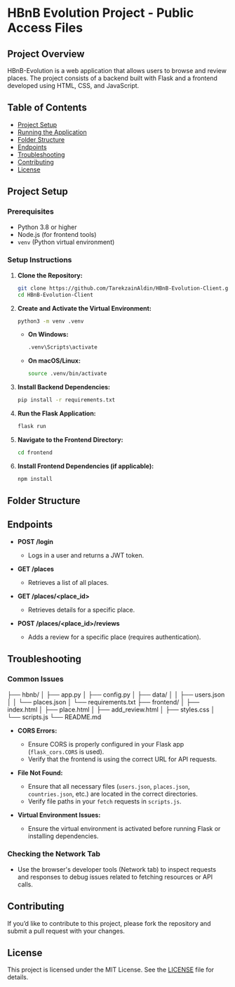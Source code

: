 # HBnB Evolution Project - Public Access Files

## Project Overview

HBnB-Evolution is a web application that allows users to browse and review places. The project consists of a backend built with Flask and a frontend developed using HTML, CSS, and JavaScript.

## Table of Contents

- [Project Setup](#project-setup)
- [Running the Application](#running-the-application)
- [Folder Structure](#folder-structure)
- [Endpoints](#endpoints)
- [Troubleshooting](#troubleshooting)
- [Contributing](#contributing)
- [License](#license)

## Project Setup

### Prerequisites

- Python 3.8 or higher
- Node.js (for frontend tools)
- `venv` (Python virtual environment)

### Setup Instructions

1. **Clone the Repository:**

    ```bash
    git clone https://github.com/TarekzainAldin/HBnB-Evolution-Client.git
    cd HBnB-Evolution-Client
    ```

2. **Create and Activate the Virtual Environment:**

    ```bash
    python3 -m venv .venv
    ```

    - **On Windows:**

      ```bash
      .venv\Scripts\activate
      ```

    - **On macOS/Linux:**

      ```bash
      source .venv/bin/activate
      ```

3. **Install Backend Dependencies:**

    ```bash
    pip install -r requirements.txt
    ```

4. **Run the Flask Application:**

    ```bash
    flask run
    ```

5. **Navigate to the Frontend Directory:**

    ```bash
    cd frontend
    ```

6. **Install Frontend Dependencies (if applicable):**

    ```bash
    npm install
    ```

## Folder Structure






## Endpoints

- **POST /login**
  - Logs in a user and returns a JWT token.

- **GET /places**
  - Retrieves a list of all places.

- **GET /places/<place_id>**
  - Retrieves details for a specific place.

- **POST /places/<place_id>/reviews**
  - Adds a review for a specific place (requires authentication).

## Troubleshooting

### Common Issues


├── hbnb/
│ ├── app.py
│ ├── config.py
│ ├── data/
│ │ ├── users.json
│ │ └── places.json
│ └── requirements.txt
├── frontend/
│ ├── index.html
│ ├── place.html
│ ├── add_review.html
│ ├── styles.css
│ └── scripts.js
└── README.md



- **CORS Errors:**
  - Ensure CORS is properly configured in your Flask app (`flask_cors.CORS` is used).
  - Verify that the frontend is using the correct URL for API requests.

- **File Not Found:**
  - Ensure that all necessary files (`users.json`, `places.json`, `countries.json`, etc.) are located in the correct directories.
  - Verify file paths in your `fetch` requests in `scripts.js`.

- **Virtual Environment Issues:**
  - Ensure the virtual environment is activated before running Flask or installing dependencies.

### Checking the Network Tab

- Use the browser's developer tools (Network tab) to inspect requests and responses to debug issues related to fetching resources or API calls.

## Contributing

If you’d like to contribute to this project, please fork the repository and submit a pull request with your changes.

## License

This project is licensed under the MIT License. See the [LICENSE](LICENSE) file for details.
